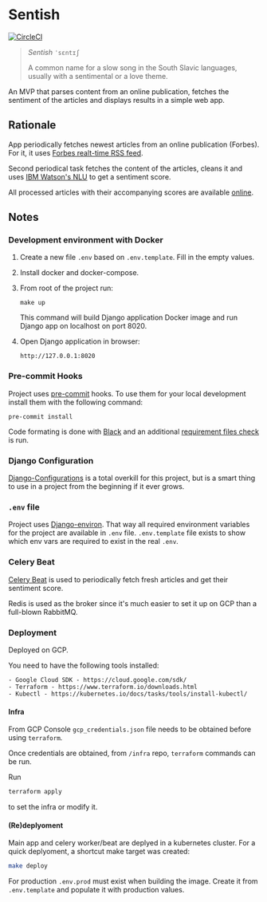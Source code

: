 # Sentish

[![CircleCI](https://circleci.com/gh/mislavcimpersak/sentish/tree/master.svg?style=svg)](https://circleci.com/gh/mislavcimpersak/sentish/tree/master)

> *Sentish*  `ˈsɛntɪʃ`
>
> A common name for a slow song in the South Slavic languages, usually with a sentimental or a love theme.

An MVP that parses content from an online publication, fetches the sentiment of the articles and displays results in a simple web app.

## Rationale

App periodically fetches newest articles from an online publication (Forbes). For it, it uses [Forbes realt-time RSS feed](https://www.forbes.com/real-time/feed2/).

Second periodical task fetches the content of the articles, cleans it and uses [IBM Watson's NLU](https://www.ibm.com/watson/services/natural-language-understanding/) to get a sentiment score.

All processed articles with their accompanying scores are available [online](https://sentish.solvomon.com/).

## Notes

### Development environment with Docker

1. Create a new file `.env` based on `.env.template`. Fill in the empty values.

2. Install docker and docker-compose.

3. From root of the project run:

    ```
    make up
    ```

    This command will build Django application Docker image and run Django app on localhost on port 8020.

4. Open Django application in browser:

    ```
    http://127.0.0.1:8020
    ```

### Pre-commit Hooks

Project uses [pre-commit](https://github.com/pre-commit/pre-commit) hooks. To use them for your local development install them with the following command:

```
pre-commit install
```

Code formating is done with [Black](https://github.com/ambv/black) and an additional [requirement files check](https://github.com/pre-commit/pre-commit-hooks) is run.

### Django Configuration

[Django-Configurations](https://github.com/jazzband/django-configurations) is a total overkill for this project, but is a smart thing to use in a project from the beginning if it ever grows.

### `.env` file

Project uses [Django-environ](https://github.com/joke2k/django-environ/). That way all required environment variables for the project are available in `.env` file.
`.env.template` file exists to show which env vars are required to exist in the real `.env`.

### Celery Beat

[Celery Beat](http://docs.celeryproject.org/en/latest/userguide/periodic-tasks.html) is used to periodically fetch fresh articles and get their sentiment score.

Redis is used as the broker since it's much easier to set it up on GCP than a full-blown RabbitMQ.

### Deployment

Deployed on GCP.

You need to have the following tools installed:

    - Google Cloud SDK - https://cloud.google.com/sdk/
    - Terraform - https://www.terraform.io/downloads.html
    - Kubectl - https://kubernetes.io/docs/tasks/tools/install-kubectl/

#### Infra

From GCP Console `gcp_credentials.json` file needs to be obtained before using `terraform`.

Once credentials are obtained, from `/infra` repo, `terraform` commands can be run.

Run

```bash
terraform apply
```

to set the infra or modify it.

#### (Re)deplyoment

Main app and celery worker/beat are deplyed in a kubernetes cluster.
For a quick deplyoment, a shortcut make target was created:

```bash
make deploy
```

For production `.env.prod` must exist when building the image. Create it from `.env.template` and populate it with production values.
